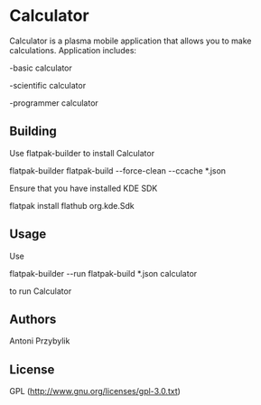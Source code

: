 # Calculator

Calculator is a plasma mobile application that allows you to make calculations. Application includes:

-basic calculator

-scientific calculator

-programmer calculator

## Building

Use flatpak-builder to install Calculator

flatpak-builder flatpak-build --force-clean --ccache *.json

Ensure that you have installed KDE SDK

flatpak install flathub org.kde.Sdk

## Usage

Use

flatpak-builder --run flatpak-build *.json calculator

to run Calculator

## Authors

Antoni Przybylik

## License

GPL (http://www.gnu.org/licenses/gpl-3.0.txt)


